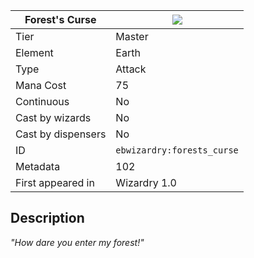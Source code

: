 | Forest's Curse |![](https://github.com/Electroblob77/Wizardry/blob/1.12.2/src/main/resources/assets/ebwizardry/textures/spells/ebwizardry:forests_curse.png)|
|---|---|
| Tier | Master |
| Element | Earth |
| Type | Attack |
| Mana Cost | 75 |
| Continuous | No |
| Cast by wizards | No |
| Cast by dispensers | No |
| ID | `ebwizardry:forests_curse` |
| Metadata | 102 |
| First appeared in | Wizardry 1.0 |
## Description
_"How dare you enter my forest!"_